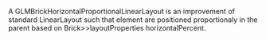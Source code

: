 A GLMBrickHorizontalProportionalLinearLayout is an improvement of standard LinearLayout such that element are positioned proportionaly in the parent based on Brick>>layoutProperties horizontalPercent.